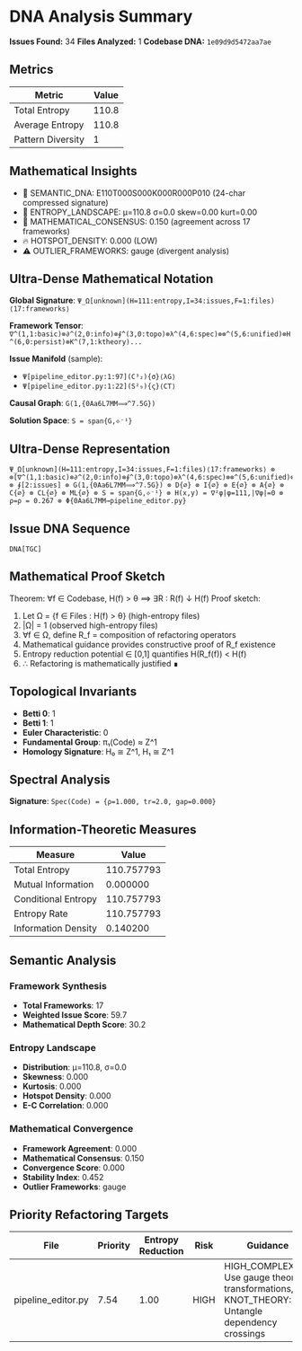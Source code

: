 # DNA Analysis Summary

**Issues Found:** 34
**Files Analyzed:** 1
**Codebase DNA:** `1e09d9d5472aa7ae`

## Metrics

| Metric | Value |
|--------|-------|
| Total Entropy | 110.8 |
| Average Entropy | 110.8 |
| Pattern Diversity | 1 |

## Mathematical Insights

- 🧬 SEMANTIC_DNA: E110T000S000K000R000P010 (24-char compressed signature)
- 🌄 ENTROPY_LANDSCAPE: μ=110.8 σ=0.0 skew=0.00 kurt=0.00
- 🔬 MATHEMATICAL_CONSENSUS: 0.150 (agreement across 17 frameworks)
- 🔥 HOTSPOT_DENSITY: 0.000 (LOW)
- ⚠️  OUTLIER_FRAMEWORKS: gauge (divergent analysis)

## Ultra-Dense Mathematical Notation

**Global Signature**: `Ψ_Ω[unknown](H=111:entropy,I=34:issues,F=1:files)⟨17:frameworks⟩`

**Framework Tensor**: `∇^(1,1:basic)⊗∂^(2,0:info)⊗∮^(3,0:topo)⊗λ^(4,6:spec)⊗⊗^(5,6:unified)⊗H^(6,0:persist)⊗K^(7,1:ktheory)...`

**Issue Manifold** (sample):
- `Ψ[pipeline_editor.py:1:97](C³₂){σ}⟨λG⟩`
- `Ψ[pipeline_editor.py:1:22](S²₉){ς}⟨CT⟩`

**Causal Graph**: `G(1,{0Aa6L7MM⟹^7.5G})`

**Solution Space**: `S = span{G,⟡⁻¹}`

## Ultra-Dense Representation

```
Ψ_Ω[unknown](H=111:entropy,I=34:issues,F=1:files)⟨17:frameworks⟩ ⊗ ⊗[∇^(1,1:basic)⊗∂^(2,0:info)⊗∮^(3,0:topo)⊗λ^(4,6:spec)⊗⊗^(5,6:unified)⊗H^(6,0:persist)⊗K^(7,1:ktheory)⊗∞^(8,1:ultimate)⊗⟂^(9,0:percol)⊗Ω^(10,1:random)⊗G^(11,7:gauge)⊗S^(12,1:spin)⊗⟡^(13,0:knot)⊗M^(14,1:matroid)⊗C^(15,1:category)⊗T^(16,6:tropical)⊗Σ^(17,2:advanced)] ⊗ ∮[2:issues] ⊗ G(1,{0Aa6L7MM⟹^7.5G}) ⊗ D{∅} ⊗ I{∅} ⊗ E{∅} ⊗ A{∅} ⊗ C{∅} ⊗ CL{∅} ⊗ ML{∅} ⊗ S = span{G,⟡⁻¹} ⊗ H(x,y) = ∇²φ|φ=111,|∇φ|=0 ⊗ ρ=ρ = 0.267 ⊗ Φ{0Aa6L7MM→pipeline_editor.py}
```

## Issue DNA Sequence

```
DNA[TGC]
```

## Mathematical Proof Sketch

Theorem: ∀f ∈ Codebase, H(f) > θ ⟹ ∃R : R(f) ↓ H(f)
Proof sketch:
1. Let Ω = {f ∈ Files : H(f) > θ} (high-entropy files)
2. |Ω| = 1 (observed high-entropy files)
3. ∀f ∈ Ω, define R_f = composition of refactoring operators
4. Mathematical guidance provides constructive proof of R_f existence
5. Entropy reduction potential ∈ [0,1] quantifies H(R_f(f)) < H(f)
6. ∴ Refactoring is mathematically justified ∎

## Topological Invariants

- **Betti 0**: 1
- **Betti 1**: 1
- **Euler Characteristic**: 0
- **Fundamental Group**: π₁(Code) ≈ Z^1
- **Homology Signature**: H₀ ≅ Z^1, H₁ ≅ Z^1

## Spectral Analysis

**Signature**: `Spec(Code) = {ρ=1.000, tr=2.0, gap=0.000}`

## Information-Theoretic Measures

| Measure | Value |
|---------|-------|
| Total Entropy | 110.757793 |
| Mutual Information | 0.000000 |
| Conditional Entropy | 110.757793 |
| Entropy Rate | 110.757793 |
| Information Density | 0.140200 |

## Semantic Analysis

### Framework Synthesis
- **Total Frameworks**: 17
- **Weighted Issue Score**: 59.7
- **Mathematical Depth Score**: 30.2

### Entropy Landscape
- **Distribution**: μ=110.8, σ=0.0
- **Skewness**: 0.000
- **Kurtosis**: 0.000
- **Hotspot Density**: 0.000
- **E-C Correlation**: 0.000

### Mathematical Convergence
- **Framework Agreement**: 0.000
- **Mathematical Consensus**: 0.150
- **Convergence Score**: 0.000
- **Stability Index**: 0.452
- **Outlier Frameworks**: gauge

## Priority Refactoring Targets

| File | Priority | Entropy Reduction | Risk | Guidance |
|------|----------|-------------------|------|----------|
| pipeline_editor.py | 7.54 | 1.00 | HIGH | HIGH_COMPLEXITY: Use gauge theory transformations, KNOT_THEORY: Untangle dependency crossings |
